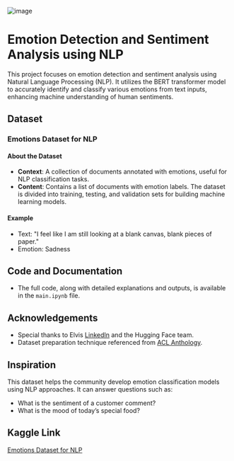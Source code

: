 ![image](https://github.com/user-attachments/assets/1c7b68f7-8c67-4c81-9bb4-ebd504e4440a)

# Emotion Detection and Sentiment Analysis using NLP

This project focuses on emotion detection and sentiment analysis using Natural Language Processing (NLP). It utilizes the BERT transformer model to accurately identify and classify various emotions from text inputs, enhancing machine understanding of human sentiments.

## Dataset

### Emotions Dataset for NLP

#### About the Dataset

- **Context**: A collection of documents annotated with emotions, useful for NLP classification tasks.
- **Content**: Contains a list of documents with emotion labels. The dataset is divided into training, testing, and validation sets for building machine learning models.

#### Example

- Text: "I feel like I am still looking at a blank canvas, blank pieces of paper."
- Emotion: Sadness

## Code and Documentation

- The full code, along with detailed explanations and outputs, is available in the `main.ipynb` file.

## Acknowledgements

- Special thanks to Elvis [LinkedIn](https://lnkd.in/eXJ8QVB) and the Hugging Face team.
- Dataset preparation technique referenced from [ACL Anthology](https://www.aclweb.org/anthology/D18-1404/).

## Inspiration

This dataset helps the community develop emotion classification models using NLP approaches. It can answer questions such as:

- What is the sentiment of a customer comment?
- What is the mood of today’s special food?

## Kaggle Link

[Emotions Dataset for NLP](https://www.kaggle.com/datasets/praveengovi/emotions-dataset-for-nlp)
